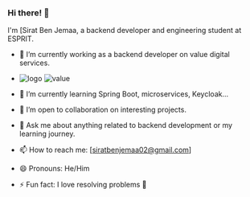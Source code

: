 ### Hi there! 👋

I'm [Sirat Ben Jemaa, a backend developer and engineering student at ESPRIT.

- 🔭 I’m currently working as a backend developer on value digital services.
-  ![logo](https://github.com/Sirat-chan/Sirat-chan/assets/110188350/4ae32408-5294-4d7e-a8d6-0f98b4811acc) ![value](https://github.com/Sirat-chan/Sirat-chan/assets/110188350/7386ba93-2eeb-4e76-9819-a119f2607339)

- 🌱 I’m currently learning Spring Boot, microservices, Keycloak...
- 👯 I’m open to collaboration on interesting projects.
- 💬 Ask me about anything related to backend development or my learning journey.
- 📫 How to reach me: [siratbenjemaa02@gmail.com]
- 😄 Pronouns: He/Him

- ⚡ Fun fact: I love resolving problems 🫣

<!--
**Sirat-chan/Sirat-chan** is a ✨ _special_ ✨ repository because its `README.md` (this file) appears on your GitHub profile.
-->
